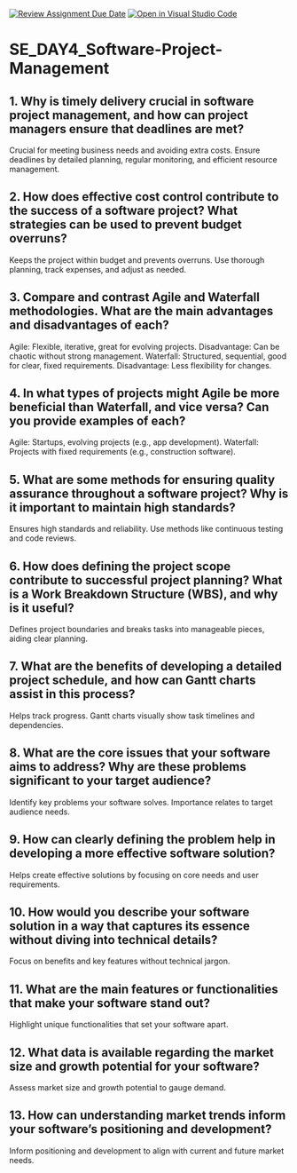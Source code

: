 [![Review Assignment Due Date](https://classroom.github.com/assets/deadline-readme-button-22041afd0340ce965d47ae6ef1cefeee28c7c493a6346c4f15d667ab976d596c.svg)](https://classroom.github.com/a/9pw6JKcu)
[![Open in Visual Studio Code](https://classroom.github.com/assets/open-in-vscode-2e0aaae1b6195c2367325f4f02e2d04e9abb55f0b24a779b69b11b9e10269abc.svg)](https://classroom.github.com/online_ide?assignment_repo_id=15659731&assignment_repo_type=AssignmentRepo)
# SE_DAY4_Software-Project-Management
## 1. Why is timely delivery crucial in software project management, and how can project managers ensure that deadlines are met?
Crucial for meeting business needs and avoiding extra costs. Ensure deadlines by detailed planning, regular monitoring, and efficient resource management.

## 2. How does effective cost control contribute to the success of a software project? What strategies can be used to prevent budget overruns?
Keeps the project within budget and prevents overruns. Use thorough planning, track expenses, and adjust as needed.

## 3. Compare and contrast Agile and Waterfall methodologies. What are the main advantages and disadvantages of each?
Agile: Flexible, iterative, great for evolving projects. Disadvantage: Can be chaotic without strong management.
Waterfall: Structured, sequential, good for clear, fixed requirements. Disadvantage: Less flexibility for changes.


## 4. In what types of projects might Agile be more beneficial than Waterfall, and vice versa? Can you provide examples of each?
Agile: Startups, evolving projects (e.g., app development).
Waterfall: Projects with fixed requirements (e.g., construction software).

## 5. What are some methods for ensuring quality assurance throughout a software project? Why is it important to maintain high standards?
Ensures high standards and reliability. Use methods like continuous testing and code reviews.

## 6. How does defining the project scope contribute to successful project planning? What is a Work Breakdown Structure (WBS), and why is it useful?
Defines project boundaries and breaks tasks into manageable pieces, aiding clear planning.

## 7. What are the benefits of developing a detailed project schedule, and how can Gantt charts assist in this process?
Helps track progress. Gantt charts visually show task timelines and dependencies.

## 8. What are the core issues that your software aims to address? Why are these problems significant to your target audience?
Identify key problems your software solves. Importance relates to target audience needs.

## 9. How can clearly defining the problem help in developing a more effective software solution?
Helps create effective solutions by focusing on core needs and user requirements.
## 10. How would you describe your software solution in a way that captures its essence without diving into technical details?
Focus on benefits and key features without technical jargon.
## 11. What are the main features or functionalities that make your software stand out?
Highlight unique functionalities that set your software apart.
## 12. What data is available regarding the market size and growth potential for your software?
Assess market size and growth potential to gauge demand.

## 13. How can understanding market trends inform your software’s positioning and development?
 Inform positioning and development to align with current and future market needs.






